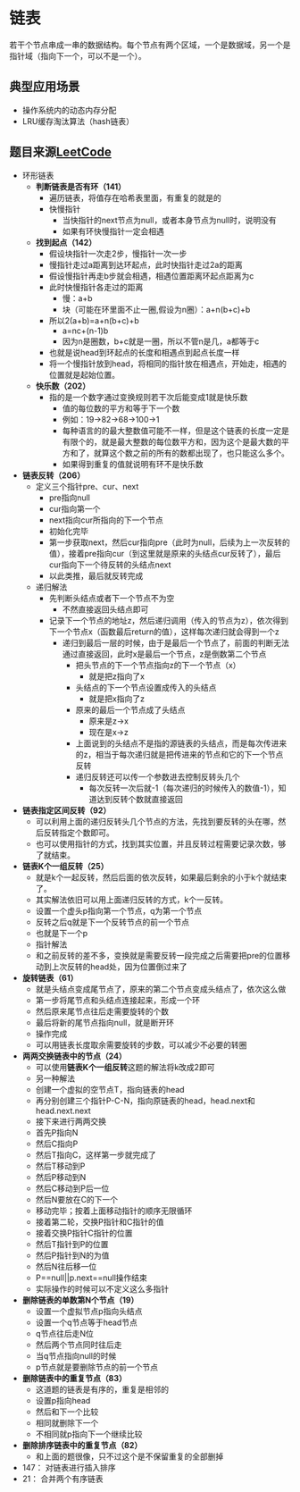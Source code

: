 # 链表
若干个节点串成一串的数据结构。每个节点有两个区域，一个是数据域，另一个是指针域（指向下一个，可以不是一个）。

## 典型应用场景
- 操作系统内的动态内存分配
- LRU缓存淘汰算法（hash链表）
  
## 题目来源[LeetCode](https://leetcode-cn.com/)
- 环形链表
  - **判断链表是否有环（141）**
    - 遍历链表，将值存在哈希表里面，有重复的就是的
    - 快慢指针
      - 当快指针的next节点为null，或者本身节点为null时，说明没有
      - 如果有环快慢指针一定会相遇
  - **找到起点（142）**
    - 假设块指针一次走2步，慢指针一次一步
    - 慢指针走过a距离到达环起点，此时快指针走过2a的距离
    - 假设慢指针再走b步就会相遇，相遇位置距离环起点距离为c
    - 此时快慢指针各走过的距离
      - 慢：a+b
      - 块（可能在环里面不止一圈,假设为n圈）：a+n(b+c)+b
    - 所以2(a+b)=a+n(b+c)+b
      - a=nc+(n-1)b
      - 因为n是圈数，b+c就是一圈，所以不管n是几，a都等于c
    - 也就是说head到环起点的长度和相遇点到起点长度一样
    - 将一个慢指针放到head，将相同的指针放在相遇点，开始走，相遇的位置就是起始位置。
  - **快乐数（202）**
    - 指的是一个数字通过变换规则若干次后能变成1就是快乐数
      - 值的每位数的平方和等于下一个数
      - 例如：19->82->68->100->1
      - 每种语言的的最大整数值可能不一样，但是这个链表的长度一定是有限个的，就是最大整数的每位数平方和，因为这个是最大数的平方和了，就算这个数之前的所有的数都出现了，也只能这么多个。
      - 如果得到重复的值就说明有环不是快乐数
- **链表反转（206）**
  - 定义三个指针pre、cur、next
    - pre指向null
    - cur指向第一个
    - next指向cur所指向的下一个节点
    - 初始化完毕
    - 第一步获取next，然后cur指向pre（此时为null，后续为上一次反转的值），接着pre指向cur（到这里就是原来的头结点cur反转了），最后cur指向下一个待反转的头结点next
    - 以此类推，最后就反转完成
  - 递归解法
    - 先判断头结点或者下一个节点不为空
      - 不然直接返回头结点即可
    - 记录下一个节点的地址z，然后递归调用（传入的节点为z），依次得到下一个节点x（函数最后return的值），这样每次递归就会得到一个z
      - 递归到最后一层的时候，由于是最后一个节点了，前面的判断无法通过直接返回，此时x是最后一个节点，z是倒数第二个节点
        - 把头节点的下一个节点指向z的下一个节点（x）
          - 就是把z指向了x
        - 头结点的下一个节点设置成传入的头结点
          - 就是把x指向了z
        - 原来的最后一个节点成了头结点
          - 原来是z->x
          - 现在是x->z
        - 上面说到的头结点不是指的源链表的头结点，而是每次传进来的z，相当于每次递归就是把传进来的节点和它的下一个节点反转
        - 递归反转还可以传一个参数进去控制反转头几个
          - 每次反转一次后就-1（每次递归的时候传入的数值-1），知道达到反转个数就直接返回
- **链表指定区间反转（92）**
  - 可以利用上面的递归反转头几个节点的方法，先找到要反转的头在哪，然后反转指定个数即可。
  - 也可以使用指针的方式，找到其实位置，并且反转过程需要记录次数，够了就结束。
- **链表K个一组反转（25）**
  - 就是k个一起反转，然后后面的依次反转，如果最后剩余的小于k个就结束了。
  - 其实解法依旧可以用上面递归反转的方式，k个一反转。
  - 设置一个虚头p指向第一个节点，q为第一个节点
  - 反转之后q就是下一个反转节点的前一个节点
  - 也就是下一个p
  - 指针解法
  - 和之前反转的差不多，变换就是需要反转一段完成之后需要把pre的位置移动到上次反转的head处，因为位置倒过来了
- **旋转链表（61）**
  - 就是头结点变成尾节点了，原来的第二个节点变成头结点了，依次这么做
  - 第一步将尾节点和头结点连接起来，形成一个环
  - 然后原来尾节点往后走需要旋转的个数
  - 最后将新的尾节点指向null，就是断开环
  - 操作完成
  - 可以用链表长度取余需要旋转的步数，可以减少不必要的转圈
- **两两交换链表中的节点（24）**
  - 可以使用**链表K个一组反转**这题的解法将k改成2即可
  - 另一种解法
  - 创建一个虚拟的空节点T，指向链表的head
  - 再分别创建三个指针P-C-N，指向原链表的head，head.next和head.next.next
  - 接下来进行两两交换
  - 首先P指向N
  - 然后C指向P
  - 然后T指向C，这样第一步就完成了
  - 然后T移动到P
  - 然后P移动到N
  - 然后C移动到P后一位
  - 然后N要放在C的下一个
  - 移动完毕；按着上面移动指针的顺序无限循环
  - 接着第二轮，交换P指针和C指针的值
  - 接着交换P指针C指针的位置
  - 然后T指针到P的位置
  - 然后P指针到N的为值
  - 然后N往后移一位
  - P==null||p.next==null操作结束
  - 实际操作的时候可以不定义这么多指针
- **删除链表的单数第N个节点（19）**
  - 设置一个虚拟节点p指向头结点
  - 设置一个q节点等于head节点
  - q节点往后走N位
  - 然后两个节点同时往后走
  - 当q节点指向null的时候
  - p节点就是要删除节点的前一个节点
- **删除链表中的重复节点（83）**
  - 这道题的链表是有序的，重复是相邻的
  - 设置p指向head
  - 然后和下一个比较
  - 相同就删除下一个
  - 不相同就p指向下一个继续比较
- **删除排序链表中的重复节点（82）**
  - 和上面的题很像，只不过这个是不保留重复的全部删掉
- 147： 对链表进行插入排序
- 21： 合并两个有序链表